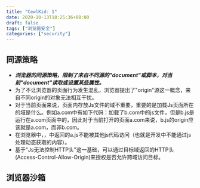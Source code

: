 ```yaml
---
title: "CewlKid: 1"
date: 2020-10-13T18:25:36+08:00
draft: false
tags: ["浏览器安全"]
categories: ["security"]
---
```


## 同源策略
- ***浏览器的同源策略，限制了来自不同源的"document"或脚本，对当前"document"读取或设置某些属性。***
- 为了不让浏览器的页面行为发生混乱，浏览器提出了"origin"源这一概念，来自不同origin的对象无法相互干扰。
- 对于当前页面来说，页面内存放Js文件的域不重要，重要的是加载Js页面所在的域是什么。例如a.com中有如下代码：<script src="http://b.com/b.js"></script>加载了b.com中的js文件，但是b.js是运行在a.com页面中的，因此对于当前打开的页面a.com来说，b.js的origin应该就是a.com，而非b.com。
- 在浏览器中，<script/>、<img>、<iframe/>、<link/>等标签可以实现跨域加载资源，而不受同源策略的限制。这些带src属性的标签每次加载时，实际上是浏览器发起了一次GET请求，但是浏览器限制了js的权限，使其不能读、写返回的内容，即<script src="http://a.com/a.js"></script>，中返回的a.js不能被其他js代码访问（也就是开发中不能通过js处理动态获取的内容）。
- 基于"Js无法控制HTTP头"这一基础，可以通过目标域返回的HTTP头(Access-Control-Allow-Origin)来授权是否允许跨域访问目标。

## 浏览器沙箱